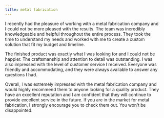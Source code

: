 ```yaml
---
title: metal fabrication
---
```


I recently had the pleasure of working with a metal fabrication company and I could not be more pleased with the results. The team was incredibly knowledgeable and helpful throughout the entire process. They took the time to understand my needs and worked with me to create a custom solution that fit my budget and timeline.

The finished product was exactly what I was looking for and I could not be happier. The craftsmanship and attention to detail was outstanding. I was also impressed with the level of customer service I received. Everyone was friendly and accommodating, and they were always available to answer any questions I had.

Overall, I was extremely impressed with the metal fabrication company and would highly recommend them to anyone looking for a quality product. They have an excellent reputation and I am confident that they will continue to provide excellent service in the future. If you are in the market for metal fabrication, I strongly encourage you to check them out. You won't be disappointed.